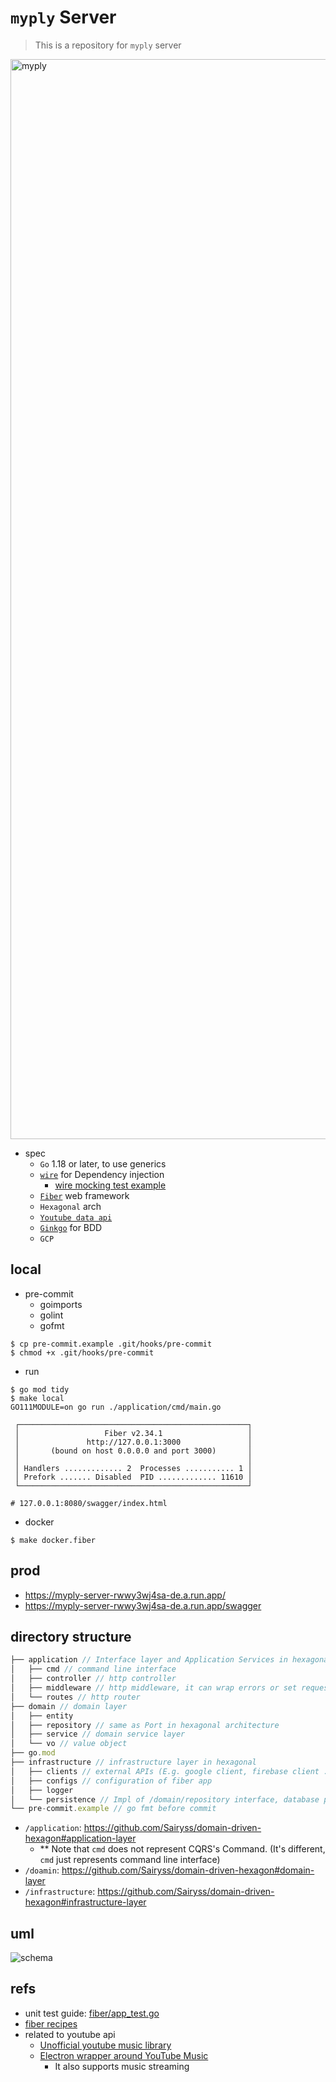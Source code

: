 # `myply` Server
> This is a repository for `myply` server

<img width="1728" alt="myply" src="https://user-images.githubusercontent.com/37536298/177248803-64893e61-827b-4a54-81f0-fd8ee664fe9f.png">

- spec
  - `Go` 1.18 or later, to use generics
  - [`wire`](https://github.com/google/wire) for Dependency injection
    - [wire mocking test example](https://github.com/google/wire/tree/main/internal/wire/testdata/ExampleWithMocks/foo)
  - [`Fiber`](https://github.com/gofiber?type=source) web framework
  - `Hexagonal` arch
  - [`Youtube data api`](https://developers.google.com/youtube/v3/getting-started)
  - [`Ginkgo`](https://github.com/onsi/ginkgo) for BDD
  - `GCP`


## local
- pre-commit
  - goimports
  - golint
  - gofmt

```console
$ cp pre-commit.example .git/hooks/pre-commit
$ chmod +x .git/hooks/pre-commit
```

- run
```console
$ go mod tidy
$ make local
GO111MODULE=on go run ./application/cmd/main.go

 ┌───────────────────────────────────────────────────┐ 
 │                   Fiber v2.34.1                   │ 
 │               http://127.0.0.1:3000               │ 
 │       (bound on host 0.0.0.0 and port 3000)       │ 
 │                                                   │ 
 │ Handlers ............. 2  Processes ........... 1 │ 
 │ Prefork ....... Disabled  PID ............. 11610 │ 
 └───────────────────────────────────────────────────┘ 

# 127.0.0.1:8080/swagger/index.html
```

- docker
```
$ make docker.fiber
```

## prod
- https://myply-server-rwwy3wj4sa-de.a.run.app/
- https://myply-server-rwwy3wj4sa-de.a.run.app/swagger


## directory structure

```js
├── application // Interface layer and Application Services in hexagonal architecture
│   ├── cmd // command line interface
│   ├── controller // http controller
│   ├── middleware // http middleware, it can wrap errors or set request uuid or jwt authorization
│   └── routes // http router
├── domain // domain layer
│   ├── entity
│   ├── repository // same as Port in hexagonal architecture
│   ├── service // domain service layer
│   └── vo // value object
├── go.mod
├── infrastructure // infrastructure layer in hexagonal
│   ├── clients // external APIs (E.g. google client, firebase client ..)
│   ├── configs // configuration of fiber app 
│   ├── logger
│   └── persistence // Impl of /domain/repository interface, database persistence layer(E.g. mysql, postgreSQL, mongo, redis ..)
└── pre-commit.example // go fmt before commit
```

- `/application`: https://github.com/Sairyss/domain-driven-hexagon#application-layer
  - ** Note that `cmd` does not represent CQRS's Command. (It's different, `cmd` just represents command line interface)
- `/doamin`: https://github.com/Sairyss/domain-driven-hexagon#domain-layer
- `/infrastructure`: https://github.com/Sairyss/domain-driven-hexagon#infrastructure-layer

## uml
![schema](http://www.plantuml.com/plantuml/proxy?cache=no&src=https://raw.githubusercontent.com/Nexters/myply/main/docs/schema.puml)

## refs
- unit test guide: [fiber/app_test.go](https://github.com/gofiber/fiber/blob/master/app_test.go)
- [fiber recipes](https://github.com/gofiber/recipes)
- related to youtube api
  - [Unofficial youtube music library](https://ytmusicapi.readthedocs.io/en/latest/#)
  - [Electron wrapper around YouTube Music](https://github.com/th-ch/youtube-music)
    - It also supports music streaming

